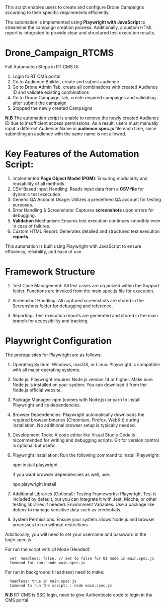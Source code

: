 This script enables users to create and configure Drone Campaigns according to their specific requirements efficiently.

The automation is implemented using **Playwright with JavaScript** to streamline the campaign creation process. Additionally, a custom HTML report is integrated to provide clear and structured test execution results.

# Drone_Campaign_RTCMS
Full Automation Steps in RT CMS UI:
 1. Login to RT CMS portal
 2. Go to Audience Builder, create and submit audience
 3. Go to Drone Admin Tab, create all combinations with created Audience ID and validate existing combinations
 4. Go to Drone Campaign Tab, create required campaigns and validating after submit the campaign
 5. Stopped the newly created Campaigns

**N.B** The automation script is unable to remove the newly created Audience ID due to insufficient access permissions. As a result, users must manually input a different Audience Name in **audience.spec.js** file each time, since submitting an audience with the same name is not allowed.
    
# Key Features of the Automation Script:
 1. Implemented **Page Object Model (POM)**: Ensuring modularity and reusability of all methods.
 2. CSV-Based Input Handling: Reads input data from a **CSV file** for dynamic test execution.
 3. Generic QA Account Usage: Utilizes a predefined QA account for testing purposes.
 4. Error Handling & Screenshots: Captures **screenshots** upon errors for debugging.
 5. **Validation** Mechanism: Ensures test execution continues smoothly even in case of failures.
 6. Custom HTML Report: Generates detailed and structured test execution **reports**.

This automation is built using Playwright with JavaScript to ensure efficiency, reliability, and ease of use

# Framework Structure
 1. Test Case Management: All test cases are organized within the Support folder.
Functions are invoked from the main.spec.js file for execution.

 2. Screenshot Handling: All captured screenshots are stored in the Screenshots folder for debugging and reference.

 3. Reporting: Test execution reports are generated and stored in the main branch for accessibility and tracking.

# Playwright Configuration
 The prerequisites for Playwright are as follows:

1. Operating System:
 Windows, macOS, or Linux: Playwright is compatible with all major operating systems.

2. Node.js:
 Playwright requires Node.js version 14 or higher. Make sure Node.js is installed on your system.
 You can download it from the Node.js official website.

3. Package Manager:
 npm (comes with Node.js) or yarn to install Playwright and its dependencies.

4. Browser Dependencies:
 Playwright automatically downloads the required browser binaries (Chromium, Firefox, WebKit) during installation. No additional browser setup is typically needed.

5. Development Tools:
 A code editor like Visual Studio Code is recommended for writing and debugging scripts.
 Git for version control is optional but useful.

6. Playwright Installation:
      Run the following command to install Playwright:
     
     
      npm install playwright
      
      If you want browser dependencies as well, use:
      
      
      npx playwright install

7. Additional Libraries (Optional):
 Testing Frameworks: Playwright Test is included by default, but you can integrate it with Jest, Mocha, or other 
 testing libraries if needed.
 Environment Variables: Use a package like dotenv to manage sensitive data such as credentials.

8. System Permissions:
 Ensure your system allows Node.js and browser processes to run without restrictions.

Additionally, you will need to set your username and password in the logIn.spec.js

 For run the script with UI Mode (Headed):

      set  headless: false, // Set to false for UI mode in main.spec.js
      Command for run: node main.spec.js 
 For run in background (Headless) need to make:

      headless: true in main.spec.js
      Command to run the script: : node main.spec.js 

**N.B** RT CMS is SSO login, need to give Authenticate code to login in the CMS portal

